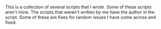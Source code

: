This is a collection of several scripts that I wrote.
Some of these scripts aren't mine. The scripts that weren't written by me have the author in the script.
Some of these are fixes for random issues I have come across and fixed. 
